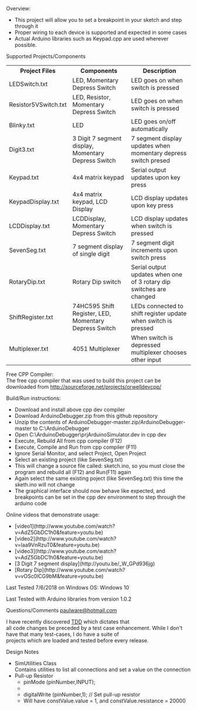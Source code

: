 Overview:
  <ul>
  <li>This project will allow you to set a breakpoint in your sketch and step through it</li>
  <li>Proper wiring to each device is supported and expected in some cases</li>
  <li>Actual Arduino libraries such as Keypad.cpp are used wherever possible.</li>
  </ul>
  
Supported Projects/Components<br>
<TABLE>
<tr><th>Project Files</th><th>Components</th><th>Description</th></tr>
<tr><td>LEDSwitch.txt</td><td>LED, Momentary Depress Switch</td><td>LED goes on when switch is pressed</td></tr>
<tr><td>Resistor5VSwitch.txt</td><td>LED, Resistor, Momentary Depress Switch</td><td>LED goes on when switch is pressed</td></tr>
<tr><td>Blinky.txt</td><td>LED</td><td>LED goes on/off automatically</td></tr>
<tr><td>Digit3.txt</td><td>3 Digit 7 segment display, Momentary Depress Switch</td><td>7 segment display updates when momentary depress switch presed</td></tr>
<tr><td>Keypad.txt</td><td>4x4 matrix keypad</td><td>Serial output updates upon key press</td></tr>
<tr><td>KeypadDisplay.txt</td><td>4x4 matrix keypad, LCD Display</td><td>LCD display updates upon key press</td></tr>
<tr><td>LCDDisplay.txt</td><td>LCDDisplay, Momentary Depress Switch</td><td>LCD display updates when switch is pressed</td></tr>
<tr><td>SevenSeg.txt</td><td>7 segment display of single digit</td><td>7 segment digit increments upon switch press</td></tr>
<tr><td>RotaryDip.txt</td><td>Rotary Dip switch</td><td>Serial output updates when one of 3 rotary dip switches are changed</td></tr>
<tr><td>ShiftRegister.txt</td><td>74HC595 Shift Register, LED, Momentary Depress Switch</td><td>LEDs connected to shift register update when switch is pressed</td></tr>
<tr><td>Multiplexer.txt</td><td>4051 Multiplexer</td><td>When switch is depressed multiplexer chooses other input</td></tr>
</TABLE>

Free CPP Compiler:  
  The free cpp compiler that was used to build this project can be downloaded from
  http://sourceforge.net/projects/orwelldevcpp/ 

Build/Run instructions:
  <ul>
  <li>Download and install above cpp dev compiler</li>
  <li>Download ArduinoDebugger.zip from this github repository</li>
  <li>Unzip the contents of ArduinoDebugger-master.zip/ArduinoDebugger-master to C:\ArduinoDebugger</li>
  <li>Open C:\ArduinoDebugger\prjArduinoSimulator.dev in cpp dev</li>
  <li>Execute, Rebuild All from cpp compiler (F12)</li>
  <li>Execute, Compile and Run from cpp compiler (F11)</li>
  <li>Ignore Serial Monitor, and select Project, Open Project</li>
  <li>Select an existing project (like SevenSeg.txt)</li>
  <li>This will change a source file called: sketch.ino, so you must close the program and rebuild all (F12) and Run(F11) again</li>
  <li>Again select the same existing poject (like SevenSeg.txt) this time the sketh.ino will not change</li>
  <li>The graphical interface should now behave like expected, and breakpoints can be set in the cpp dev environment to step through the arduino code </li>
  </ul> 
  
Online videos that demonstrate usage:
<ul>
  <li>[video1](http://www.youtube.com/watch?v=AdZ5GbDC1h0&feature=youtu.be)</li>
  <li>[video2](http://www.youtube.com/watch?v=laa9VnRzuT0&feature=youtu.be)</li>
  <li>[video3](http://www.youtube.com/watch?v=AdZ5GbDC1h0&feature=youtu.be)</li>  
  <li>[3 Digit 7 segment display](http://youtu.be/_W_GPd936jg)</li>
  <li>[Rotary Dip](http://www.youtube.com/watch?v=vOSc0lCG9bM&feature=youtu.be)</li>
</ul>  
  
Last Tested 7/6/2018 on Windows OS:
  Windows 10
  
Last Tested with Arduino libraries from version
  1.0.2   
  
Questions/Comments
  paulware@hotmail.com
  
I have recently discovered <a href="http://en.wikipedia.org/wiki/Test-driven_development">TDD</a> which dictates that<br>
all code changes be preceded by a test case enhancement.  While I don't have that many test-cases, I do have a suite of <br>
projects which are loaded and tested before every release.

Design Notes
<ul>
<li>SimUtilities Class<br>
     Contains utilities to list all connections and set a value on the connection
</li>
<li>Pull-up Resistor
<ul>
  <li>pinMode (pinNumber,INPUT);<li>
  <li>digitalWrite (pinNumber,1); // Set pull-up resistor</li>
  <li>Will have constValue.value = 1, and constValue.resistance = 20000</li>
</ul>
</li>
</ul>
  
